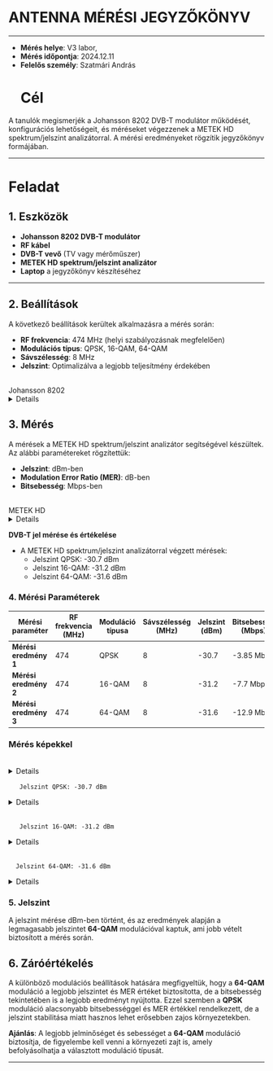# ANTENNA MÉRÉSI JEGYZŐKÖNYV

---

- **Mérés helye**: V3 labor,
- **Mérés időpontja**: 2024.12.11
- **Felelős személy**: Szatmári András
  # Cél
A tanulók megismerjék a Johansson 8202 DVB-T modulátor működését, konfigurációs lehetőségeit, és méréseket végezzenek a METEK HD spektrum/jelszint analizátorral. A mérési eredményeket rögzítik jegyzőkönyv formájában.

---

# Feladat

## 1. Eszközök
- **Johansson 8202 DVB-T modulátor**
- **RF kábel**
- **DVB-T vevő** (TV vagy mérőműszer)
- **METEK HD spektrum/jelszint analizátor**
- **Laptop** a jegyzőkönyv készítéséhez


---

## 2. Beállítások
A következő beállítások kerültek alkalmazásra a mérés során:
- **RF frekvencia**: 474 MHz (helyi szabályozásnak megfelelően)
- **Modulációs típus**: QPSK, 16-QAM, 64-QAM
- **Sávszélesség**: 8 MHz
- **Jelszint**: Optimalizálva a legjobb teljesítmény érdekében
<br>
 Johansson 8202
<details>
   <img src="https://raw.githubusercontent.com/1SzatmariAndras6/TAVKOZLES/refs/heads/main/JEGYZOKONYV/04.%20-%20Frekvencia%20vs.%20modul%C3%A1ci%C3%B3%20m%C3%A9r%C3%A9si%20feladat/johansson8202.png"/>
</details>

## 3. Mérés
A mérések a METEK HD spektrum/jelszint analizátor segítségével készültek. Az alábbi paramétereket rögzítettük:

- **Jelszint**: dBm-ben
- **Modulation Error Ratio (MER)**: dB-ben
- **Bitsebesség**: Mbps-ben
<br>
 METEK HD
<details>
   <img src="https://raw.githubusercontent.com/1SzatmariAndras6/TAVKOZLES/refs/heads/main/JEGYZOKONYV/04.%20-%20Frekvencia%20vs.%20modul%C3%A1ci%C3%B3%20m%C3%A9r%C3%A9si%20feladat/METEKHD.png"/>
</details>

**DVB-T jel mérése és értékelése**  
   - A METEK HD spektrum/jelszint analizátorral végzett mérések:  
     - Jelszint QPSK: -30.7 dBm  
     - Jelszint 16-QAM: -31.2 dBm  
     - Jelszint 64-QAM: -31.6 dBm
### 4. Mérési Paraméterek

|    Mérési paraméter   | RF frekvencia (MHz) | Moduláció típusa | Sávszélesség (MHz) | Jelszint (dBm) | Bitsebesség (Mbps) | MER érték (dB) |
|-----------------------|---------------------|------------------|--------------------|----------------|--------------------|----------------|
| **Mérési eredmény 1** | 474                 | QPSK             | 8                  | -30.7          | -3.85 Mbps         | -39.9 dB       |
| **Mérési eredmény 2** | 474                 | 16-QAM           | 8                  | -31.2          | -7.7 Mbps          | -35.5 dB       |
| **Mérési eredmény 3** | 474                 | 64-QAM           | 8                  | -31.6          | -12.9 Mbps         | -39.9 dB       |

### Mérés képekkel
<br>

<details>
  Diagramm :
   <img src="https://raw.githubusercontent.com/1SzatmariAndras6/TAVKOZLES/refs/heads/main/JEGYZOKONYV/04.%20-%20Frekvencia%20vs.%20modul%C3%A1ci%C3%B3%20m%C3%A9r%C3%A9si%20feladat/ce472aed-4bf6-4590-951f-b5aab0829028.jpg"/>
</details>

       Jelszint QPSK: -30.7 dBm

       
<details>
   <img src="https://raw.githubusercontent.com/1SzatmariAndras6/TAVKOZLES/refs/heads/main/JEGYZOKONYV/04.%20-%20Frekvencia%20vs.%20modul%C3%A1ci%C3%B3%20m%C3%A9r%C3%A9si%20feladat/its_snapshot_0001.bmp"/>
   <img src="https://raw.githubusercontent.com/1SzatmariAndras6/TAVKOZLES/refs/heads/main/JEGYZOKONYV/04.%20-%20Frekvencia%20vs.%20modul%C3%A1ci%C3%B3%20m%C3%A9r%C3%A9si%20feladat/its_snapshot_0002.bmp"/>
</details>

<br>

       Jelszint 16-QAM: -31.2 dBm  

     
<details>
   <img src="https://raw.githubusercontent.com/1SzatmariAndras6/TAVKOZLES/refs/heads/main/JEGYZOKONYV/04.%20-%20Frekvencia%20vs.%20modul%C3%A1ci%C3%B3%20m%C3%A9r%C3%A9si%20feladat/its_snapshot_0006.bmp"/>
   <img src="https://raw.githubusercontent.com/1SzatmariAndras6/TAVKOZLES/refs/heads/main/JEGYZOKONYV/04.%20-%20Frekvencia%20vs.%20modul%C3%A1ci%C3%B3%20m%C3%A9r%C3%A9si%20feladat/its_snapshot_0005.bmp"/>
   <img src="https://raw.githubusercontent.com/1SzatmariAndras6/TAVKOZLES/refs/heads/main/JEGYZOKONYV/04.%20-%20Frekvencia%20vs.%20modul%C3%A1ci%C3%B3%20m%C3%A9r%C3%A9si%20feladat/its_snapshot_0004.bmp"/>
</details>

<br>

      Jelszint 64-QAM: -31.6 dBm  
     
<details>
   <img src="https://raw.githubusercontent.com/1SzatmariAndras6/TAVKOZLES/refs/heads/main/JEGYZOKONYV/04.%20-%20Frekvencia%20vs.%20modul%C3%A1ci%C3%B3%20m%C3%A9r%C3%A9si%20feladat/its_snapshot_0008.bmp"/>
   <img src="https://raw.githubusercontent.com/1SzatmariAndras6/TAVKOZLES/refs/heads/main/JEGYZOKONYV/04.%20-%20Frekvencia%20vs.%20modul%C3%A1ci%C3%B3%20m%C3%A9r%C3%A9si%20feladat/its_snapshot_0009.bmp"/>
   <img src="https://raw.githubusercontent.com/1SzatmariAndras6/TAVKOZLES/refs/heads/main/JEGYZOKONYV/04.%20-%20Frekvencia%20vs.%20modul%C3%A1ci%C3%B3%20m%C3%A9r%C3%A9si%20feladat/its_snapshot_0007.bmp"/>
</details>  

### 5. Jelszint
A jelszint mérése dBm-ben történt, és az eredmények alapján a legmagasabb jelszintet **64-QAM** modulációval kaptuk, ami jobb vételt biztosított a mérés során.


## 6. Záróértékelés
A különböző modulációs beállítások hatására megfigyeltük, hogy a **64-QAM** moduláció a legjobb jelszintet és MER értéket biztosította, de a bitsebesség tekintetében is a legjobb eredményt nyújtotta. Ezzel szemben a **QPSK** moduláció alacsonyabb bitsebességgel és MER értékkel rendelkezett, de a jelszint stabilitása miatt hasznos lehet erősebben zajos környezetekben.

**Ajánlás**: A legjobb jelminőséget és sebességet a **64-QAM** moduláció biztosítja, de figyelembe kell venni a környezeti zajt is, amely befolyásolhatja a választott moduláció típusát.

---

